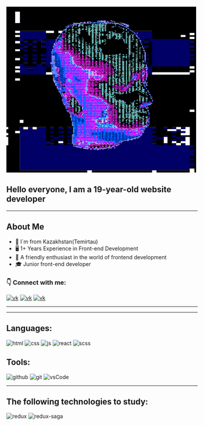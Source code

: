 ![Header](https://github.com/grabrick/grabrick/blob/main/assets/GIFER.gif)


## Hello everyone, I am a 19-year-old website developer

---

## About Me

- 📍 I`m from Kazakhstan(Temirtau)
- 🖥️ 1+ Years Experience in Front-end Development
- 👨 A friendly enthusiast in the world of frontend development
- 🎓 Junior front-end developer

### 👇 Connect with me:
[![vk](https://img.shields.io/badge/-Vk-2787F5?style=for-the-badge&logo=vk)](https://vk.com/golovaest)
[![vk](https://img.shields.io/badge/-Instagram-FD2A5D?style=for-the-badge&logo=instagram&logoColor=fff)](https://www.instagram.com/kirill.o09/)
[![vk](https://img.shields.io/badge/-Telegram-27A6E6?style=for-the-badge&logo=telegram&logoColor=27A6E6)](https://t.me/xrystim)

---
---

## Languages:
![html](https://img.shields.io/badge/-Html-orange?style=for-the-badge&logo=html5)
![css](https://img.shields.io/badge/-Css-blue?style=for-the-badge&logo=css3)
![js](https://img.shields.io/badge/-JavaScript-EFD81D?style=for-the-badge&logo=JavaScript&logoColor=black)
![react](https://img.shields.io/badge/-React-5ED3F3?style=for-the-badge&logo=React&logoColor=black)
![scss](https://img.shields.io/badge/-Scss-C86394?style=for-the-badge&logo=Sass&logoColor=white)


## Tools:

![github](https://img.shields.io/badge/-Github-black?style=for-the-badge&logo=github&logoColor=white)
![git](https://img.shields.io/badge/-Git-orange?style=for-the-badge&logo=git&logoColor=black)
![vsCode](https://img.shields.io/badge/-Vscode-3281B6?style=for-the-badge&logo=VisualStudioCode&logoColor=white)

---

## The following technologies to study:

![redux](https://img.shields.io/badge/-Redux-6F42B4?style=for-the-badge&logo=redux&logoColor=white)
![redux-saga](https://img.shields.io/badge/-Redux_Saga-2F2F2F?style=for-the-badge&logo=redux-saga&logoColor=white)